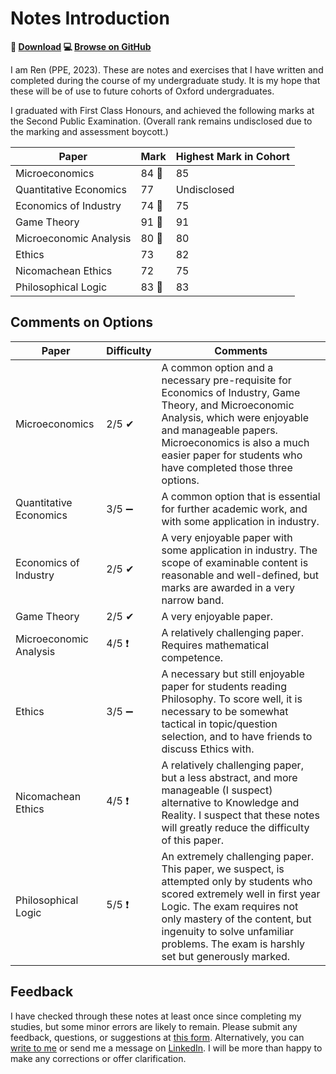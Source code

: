 # Notes Introduction
**📂 [Download](https://github.com/ren-phua-o/oxford-ppe-notes/archive/refs/heads/master.zip) 💻 [Browse on GitHub](https://github.com/ren-phua-o/oxford-ppe-notes)**

I am Ren (PPE, 2023). These are notes and exercises that I have written and completed during the course of my undergraduate study. It is my hope that these will be of use to future cohorts of Oxford undergraduates.

I graduated with First Class Honours, and achieved the following marks at the Second Public Examination. (Overall rank remains undisclosed due to the marking and assessment boycott.)

|Paper|Mark|Highest Mark in Cohort|
|---|---|---|
|Microeconomics|84 🥈|85|
|Quantitative Economics|77|Undisclosed|
|Economics of Industry|74 🥈|75|
|Game Theory|91 🥇|91|
|Microeconomic Analysis|80 🥇|80|
|Ethics|73|82|
|Nicomachean Ethics|72|75|
|Philosophical Logic|83 🥇|83|

## Comments on Options

|Paper|Difficulty|Comments|
|---|---|---|
|Microeconomics|2/5 ✔|A common option and a necessary pre-requisite for Economics of Industry, Game Theory, and Microeconomic Analysis, which were enjoyable and manageable papers. Microeconomics is also a much easier paper for students who have completed those three options.|
|Quantitative Economics|3/5 ➖|A common option that is essential for further academic work, and with some application in industry.|
|Economics of Industry|2/5 ✔|A very enjoyable paper with some application in industry. The scope of examinable content is reasonable and well-defined, but marks are awarded in a very narrow band.|
|Game Theory|2/5 ✔|A very enjoyable paper.|
|Microeconomic Analysis|4/5 ❗|A relatively challenging paper. Requires mathematical competence.|
|Ethics|3/5 ➖|A necessary but still enjoyable paper for students reading Philosophy. To score well, it is necessary to be somewhat tactical in topic/question selection, and to have friends to discuss Ethics with.|
|Nicomachean Ethics|4/5 ❗|A relatively challenging paper, but a less abstract, and more manageable (I suspect) alternative to Knowledge and Reality. I suspect that these notes will greatly reduce the difficulty of this paper.|
|Philosophical Logic|5/5 ❗|An extremely challenging paper. This paper, we suspect, is attempted only by students who scored extremely well in first year Logic. The exam requires not only mastery of the content, but ingenuity to solve unfamiliar problems. The exam is harshly set but generously marked.|

## Feedback
I have checked through these notes at least once since completing my studies, but some minor errors are likely to remain. Please submit any feedback, questions, or suggestions at [this form](https://forms.office.com/r/1QnSDF3d2e). Alternatively, you can [write to me](mailto:ren.phua.o@outlook.com) or send me a message on [LinkedIn](https://linkedin.com/in/phuarenping). I will be more than happy to make any corrections or offer clarification.